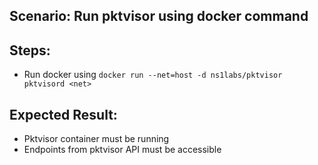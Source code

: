 ## Scenario: Run pktvisor using docker command 
## Steps: 
 - Run docker using `docker run --net=host -d ns1labs/pktvisor pktvisord <net>`
 

## Expected Result:
 - Pktvisor container must be running
 - Endpoints from pktvisor API must be accessible
 
